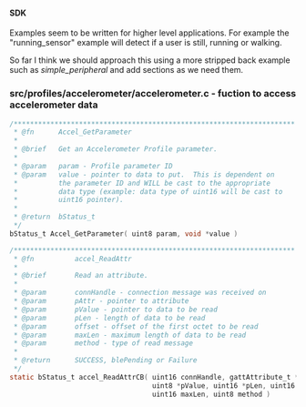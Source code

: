 #### SDK
Examples seem to be written for higher level applications. For example the "running_sensor" example will detect if a user is still, running or walking.

So far I think we should approach this using a more stripped back example such as *simple_peripheral* and add sections as we need them.

### src/profiles/accelerometer/accelerometer.c - fuction to access accelerometer data

``` C
/*********************************************************************
 * @fn      Accel_GetParameter
 *
 * @brief   Get an Accelerometer Profile parameter.
 *
 * @param   param - Profile parameter ID
 * @param   value - pointer to data to put.  This is dependent on
 *          the parameter ID and WILL be cast to the appropriate
 *          data type (example: data type of uint16 will be cast to
 *          uint16 pointer).
 *
 * @return  bStatus_t
 */
bStatus_t Accel_GetParameter( uint8 param, void *value )

/*********************************************************************
 * @fn          accel_ReadAttr
 *
 * @brief       Read an attribute.
 *
 * @param       connHandle - connection message was received on
 * @param       pAttr - pointer to attribute
 * @param       pValue - pointer to data to be read
 * @param       pLen - length of data to be read
 * @param       offset - offset of the first octet to be read
 * @param       maxLen - maximum length of data to be read
 * @param       method - type of read message
 *
 * @return      SUCCESS, blePending or Failure
 */
static bStatus_t accel_ReadAttrCB( uint16 connHandle, gattAttribute_t *pAttr,
                                   uint8 *pValue, uint16 *pLen, uint16 offset,
                                   uint16 maxLen, uint8 method )
```
